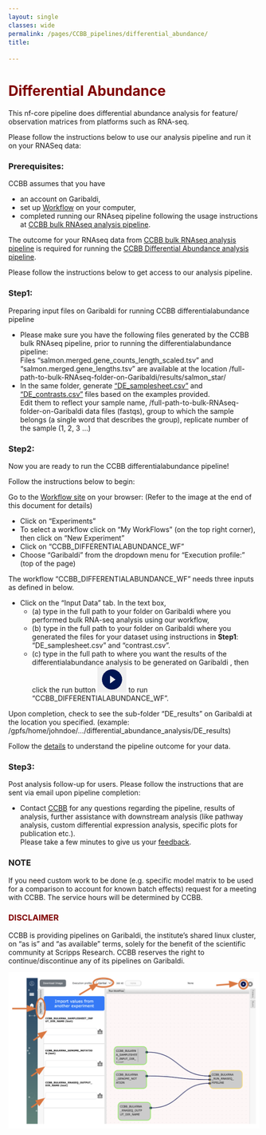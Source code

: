 ```yaml
--- 
layout: single
classes: wide
permalink: /pages/CCBB_pipelines/differential_abundance/
title:

---
```


# <span style="color:maroon"> Differential Abundance </span>
This nf-core pipeline does differential abundance analysis for feature/ observation matrices from platforms such as RNA-seq.

Please follow the instructions below to use our analysis pipeline and run it on your RNASeq data:  

### Prerequisites: 
CCBB assumes that you have 
* an account on Garibaldi,
* set up [Workflow](http://opaat.scripps.edu/) on your computer,
* completed running our RNAseq pipeline following the usage instructions at [CCBB bulk RNAseq analysis pipeline](https://scrippsccbb.github.io/CCBBwebsite/pages/CCBB_pipelines/bulk_RNAseq/).  

The outcome for your RNAseq data from [CCBB bulk RNAseq analysis pipeline](https://scrippsccbb.github.io/CCBBwebsite/pages/CCBB_pipelines/bulk_RNAseq/) is required for running the [CCBB Differential Abundance analysis pipeline](https://scrippsccbb.github.io/CCBBwebsite/pages/CCBB_pipelines/differential_abundance/).

Please follow the instructions below to get access to our analysis pipeline.

### Step1: 
Preparing input files on Garibaldi for running CCBB differentialabundance pipeline 
	
* Please make sure you have the following files generated by the CCBB bulk RNAseq pipeline, prior to running the differentialabundance pipeline:  
Files “salmon.merged.gene_counts_length_scaled.tsv” and “salmon.merged.gene_lengths.tsv” are available at the location /full-path-to-bulk-RNAseq-folder-on-Garibaldi/results/salmon_star/ 
* In the same folder, generate [“DE_samplesheet.csv”](https://github.com/ScrippsCCBB/CCBBwebsite/blob/gh-pages/docs/assets/CCBB_Pipeline_examples/CCBB_DIFFERENTIAL_ABUNDANCE_PIPELINE_example_input_files_EXAMPLE_for_DE_samplesheet.csv) and [“DE_contrasts.csv”](https://github.com/ScrippsCCBB/CCBBwebsite/blob/gh-pages/docs/assets/CCBB_Pipeline_examples/CCBB_DIFFERENTIAL_ABUNDANCE_PIPELINE_example_input_files_EXAMPLE_for_contrasts.csv) files based on the examples provided.\
Edit them to reflect your sample name, /full-path-to-bulk-RNAseq-folder-on-Garibaldi data files (fastqs), group to which the sample belongs (a single word that describes the group), replicate number of the sample (1, 2, 3 …)

### Step2: 
Now you are ready to run the CCBB differentialabundance pipeline! 

Follow the instructions below to begin:

Go to the [Workflow site](http://opaat.scripps.edu/workflow-project) on your browser:
(Refer to the image at the end of this document for details)
* Click on “Experiments”
* To select a workflow click on “My WorkFlows” (on the top right corner), then click on “New Experiment”
* Click on  “CCBB_DIFFERENTIALABUNDANCE_WF”
* Choose “Garibaldi” from the dropdown menu for “Execution profile:” (top of the page)

The workflow “CCBB_DIFFERENTIALABUNDANCE_WF” needs three inputs as defined in below. 
*  Click on the “Input Data” tab. In the text box, 
   * (a) type in the full path to your folder on Garibaldi where you performed bulk RNA-seq analysis using our workflow,
   * (b) type in the full path to your folder on Garibaldi where you generated the files for your dataset using instructions in **Step1**: “DE_samplesheet.csv” and “contrast.csv”.
   * (c) type in the full path to where you want the results of the differentialabundance analysis to be generated on Garibaldi , then click the run button ![CCBB BULKRNASEQ PIPELINE WF_RUN](../assets/images/CCBB_BULKRNASEQ_WF_RUN_BUTTON.png) to run “CCBB_DIFFERENTIALABUNDANCE_WF”.

Upon completion, check to see the sub-folder “DE_results” on Garibaldi at the location you specified. (example: /gpfs/home/johndoe/…/differential_abundance_analysis/DE_results)

Follow the [details](https://nf-co.re/differentialabundance/1.5.0/docs/output/) to understand the pipeline outcome for your data.

### Step3: 
Post analysis follow-up for users. 
Please follow the instructions that are sent via email upon pipeline completion:

* Contact [CCBB](mailto:ccbb@scripps.edu) for any questions regarding the pipeline, results of analysis, further assistance with downstream analysis (like pathway analysis, custom differential expression analysis, specific plots for publication etc.).\
Please take a few minutes to give us your [feedback](https://docs.google.com/forms/d/e/1FAIpQLSflup1jVY7lMb2CUaldWRHJQdGCBwwplTgEE3bZ5ktuq2IoqA/viewform).

### NOTE
If you need custom work to be done (e.g. specific model matrix to be used for a comparison to account for known batch effects) request for a meeting with CCBB. The service hours will be determined by CCBB.	

### <span style="color:maroon"> DISCLAIMER </span>
CCBB is providing pipelines on Garibaldi, the institute’s shared linux cluster, on “as is” and “as available” terms, solely for the benefit of the scientific community at Scripps Research. CCBB reserves the right to continue/discontinue any of its pipelines on Garibaldi.

![CCBB DIFFERENTIAL_ABUNDANCE PIPELINE WF](../assets/images/CCBB_DIFFERENTIAL_ABUNDANCE_PIPELINE_WF.png)


